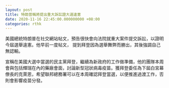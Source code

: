 ```yaml
---
layout: post
title: 特朗普稱將提出重大訴訟證大選違憲
date: 2020-11-16 22:45:00.000000000 +08:00
categories: rthk
---
```


美國總統特朗普在社交網站帖文，預告很快會向法院就重大案件提交訴訟，以證明今屆選舉違憲。他早前一度帖文， 提到拜登因為選舉舞弊而勝出，其後強調自己無認輸。

宣稱在美國大選中當選的民主黨拜登，繼續為新政府的工作做準備，他的團隊本周會與包括輝瑞在內的藥廠會面，討論新型冠狀病毒疫苗。獲拜登委任為下屆白宮幕僚長的克萊恩，希望聯邦總務署可以在本周確認拜登當選，以便推進過渡工作，否則會影響疫苗分發。

